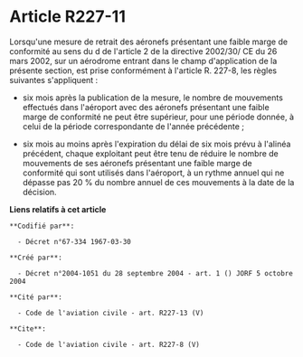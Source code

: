 # Article R227-11

Lorsqu'une mesure de retrait des aéronefs présentant une faible marge de conformité au sens du d de l'article 2 de la
directive 2002/30/ CE du 26 mars 2002, sur un aérodrome entrant dans le champ d'application de la présente section, est prise
conformément à l'article R. 227-8, les règles suivantes s'appliquent :

- six mois après la publication de la mesure, le nombre de mouvements effectués dans l'aéroport avec des aéronefs présentant
une faible marge de conformité ne peut être supérieur, pour une période donnée, à celui de la période correspondante de
l'année précédente ;

- six mois au moins après l'expiration du délai de six mois prévu à l'alinéa précédent, chaque exploitant peut être tenu de
réduire le nombre de mouvements de ses aéronefs présentant une faible marge de conformité qui sont utilisés dans l'aéroport,
à un rythme annuel qui ne dépasse pas 20 % du nombre annuel de ces mouvements à la date de la décision.

**Liens relatifs à cet article**

	**Codifié par**:

	  - Décret n°67-334 1967-03-30

	**Créé par**:

	  - Décret n°2004-1051 du 28 septembre 2004 - art. 1 () JORF 5 octobre 2004

	**Cité par**:

	  - Code de l'aviation civile - art. R227-13 (V)

	**Cite**:

	  - Code de l'aviation civile - art. R227-8 (V)
